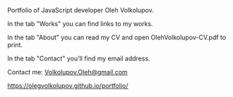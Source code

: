 Portfolio of JavaScript developer Oleh Volkolupov. 

In the tab "Works" you can find links to my works. 

In the tab "About" you can read my CV and open OlehVolkolupov-CV.pdf to print. 

In the tab "Contact" you'll find my email address. 


Contact me: Volkolupov.Oleh@gmail.com

https://olegvolkolupov.github.io/portfolio/
